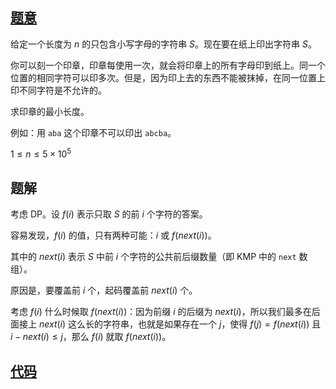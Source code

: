 ## [题意](https://www.luogu.com.cn/problem/P3426)
给定一个长度为 $n$ 的只包含小写字母的字符串 $S$。现在要在纸上印出字符串 $S$。

你可以刻一个印章，印章每使用一次，就会将印章上的所有字母印到纸上。同一个位置的相同字符可以印多次。但是，因为印上去的东西不能被抹掉，在同一位置上印不同字符是不允许的。

求印章的最小长度。

例如：用 $\texttt{aba}$ 这个印章不可以印出 $\texttt{abcba}$。

$1 \leq n \leq 5 \times 10^5$

## 题解
考虑 DP。设 $f\left(i\right)$ 表示只取 $S$ 的前 $i$ 个字符的答案。

容易发现，$f\left(i\right)$ 的值，只有两种可能：$i$ 或 $f\left(next\left(i\right)\right)$。

其中的 $next\left(i\right)$ 表示 $S$ 中前 $i$ 个字符的公共前后缀数量（即 KMP 中的 $\texttt{next}$ 数组）。

原因是，要覆盖前 $i$ 个，起码覆盖前 $next\left(i\right)$ 个。

考虑 $f\left(i\right)$ 什么时候取 $f\left(next\left(i\right)\right)$：因为前缀 $i$ 的后缀为 $next\left(i\right)$，所以我们最多在后面接上 $next\left(i\right)$ 这么长的字符串，也就是如果存在一个 $j$，使得 $f\left(j\right) = f\left(next\left(i\right)\right)$ 且 $i - next\left(i\right) \leq j$，那么 $f\left(i\right)$ 就取 $f\left(next\left(i\right)\right)$。

## [代码](https://raw.verge.tk/rb-tree/rb-tree/main/Code/Luogu/P3426.cpp)